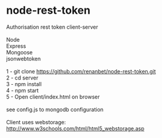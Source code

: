 # node-rest-token
Authorisation rest token client-server
<br/><br/>
Node<br/>
Express<br/>
Mongoose<br/>
jsonwebtoken<br/>
<br/>
1 - git clone https://github.com/renanbet/node-rest-token.git<br/>
2 - cd server<br/>
3 - npm install<br/>
4 - npm start<br/>
5 - Open client/index.html on browser<br/>
<br/>
see config.js to mongodb configuration
<br/>
<br/>
Client uses webstorage: <a href="http://www.w3schools.com/html/html5_webstorage.asp">http://www.w3schools.com/html/html5_webstorage.asp</a>
